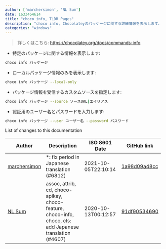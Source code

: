 ```yaml
---
author: ['marchersimon', 'NL Sum']
date: 1633464614
title: "choco info, TLDR Pages"
description: "choco info, Chocolateyのパッケージに関する詳細情報を表示します。"
categories: "windows"
---
```

> 詳しくはこちら: <https://chocolatey.org/docs/commands-info>

- 特定のパッケージに関する情報を表示します:

```bash
choco info パッケージ
```

- ローカルパッケージ情報のみを表示します:

```bash
choco info パッケージ --local-only
```

- パッケージ情報を受信するカスタムソースを指定します:

```bash
choco info パッケージ --source ソースURL|エイリアス
```

- 認証用のユーザー名とパスワードを入力します:

```bash
choco info パッケージ --user ユーザー名 --password パスワード
```
List of changes to this documentation


Author | Description | ISO 8601 Date | GitHub link
------|-----|-----|-----
[marchersimon](mailto:50295997+marchersimon@users.noreply.github.com) | *: fix period in Japanese translation (#6812) | 2021-10-05T22:10:14 | [1a98d09a48cc](https://github.com/tldr-pages/tldr/commit/1a98d09a48ccebe878f44c0afe6f0f89e1ac3518)
[NL Sum](mailto:nlsum1@users.noreply.github.com) | assoc, attrib, cd, choco-apikey, choco-feature, choco-info, choco, cls: add Japanese translation (#4607) | 2020-10-13T00:12:57 | [91df90534690](https://github.com/tldr-pages/tldr/commit/91df90534690ef96a255a729c2364b7a75a8d60a)

